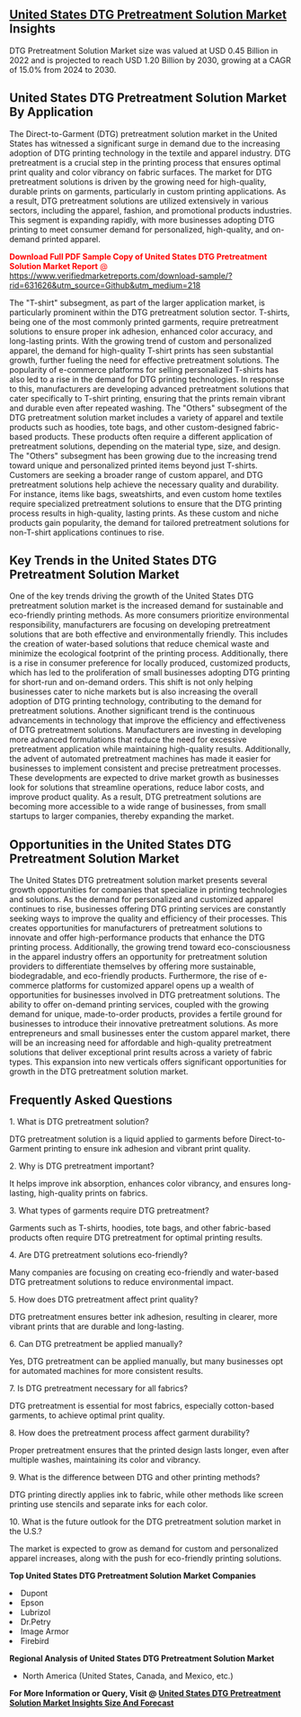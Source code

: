 <h2><a href="https://www.verifiedmarketreports.com/download-sample/?rid=631626&amp;utm_source=Github&amp;utm_medium=218" target="_blank">United States DTG Pretreatment Solution Market</a> Insights</h2><p>DTG Pretreatment Solution Market size was valued at USD 0.45 Billion in 2022 and is projected to reach USD 1.20 Billion by 2030, growing at a CAGR of 15.0% from 2024 to 2030.</p><p> <h2>United States DTG Pretreatment Solution Market By Application</h2> The Direct-to-Garment (DTG) pretreatment solution market in the United States has witnessed a significant surge in demand due to the increasing adoption of DTG printing technology in the textile and apparel industry. DTG pretreatment is a crucial step in the printing process that ensures optimal print quality and color vibrancy on fabric surfaces. The market for DTG pretreatment solutions is driven by the growing need for high-quality, durable prints on garments, particularly in custom printing applications. As a result, DTG pretreatment solutions are utilized extensively in various sectors, including the apparel, fashion, and promotional products industries. This segment is expanding rapidly, with more businesses adopting DTG printing to meet consumer demand for personalized, high-quality, and on-demand printed apparel. <p><span class=""><span style="color: #ff0000;"><strong>Download Full PDF Sample Copy of United States DTG Pretreatment Solution Market Report</strong> @ </span><a href="https://www.verifiedmarketreports.com/download-sample/?rid=631626&amp;utm_source=Github&amp;utm_medium=218" target="_blank">https://www.verifiedmarketreports.com/download-sample/?rid=631626&amp;utm_source=Github&amp;utm_medium=218</a></span></p> The "T-shirt" subsegment, as part of the larger application market, is particularly prominent within the DTG pretreatment solution sector. T-shirts, being one of the most commonly printed garments, require pretreatment solutions to ensure proper ink adhesion, enhanced color accuracy, and long-lasting prints. With the growing trend of custom and personalized apparel, the demand for high-quality T-shirt prints has seen substantial growth, further fueling the need for effective pretreatment solutions. The popularity of e-commerce platforms for selling personalized T-shirts has also led to a rise in the demand for DTG printing technologies. In response to this, manufacturers are developing advanced pretreatment solutions that cater specifically to T-shirt printing, ensuring that the prints remain vibrant and durable even after repeated washing. The "Others" subsegment of the DTG pretreatment solution market includes a variety of apparel and textile products such as hoodies, tote bags, and other custom-designed fabric-based products. These products often require a different application of pretreatment solutions, depending on the material type, size, and design. The "Others" subsegment has been growing due to the increasing trend toward unique and personalized printed items beyond just T-shirts. Customers are seeking a broader range of custom apparel, and DTG pretreatment solutions help achieve the necessary quality and durability. For instance, items like bags, sweatshirts, and even custom home textiles require specialized pretreatment solutions to ensure that the DTG printing process results in high-quality, lasting prints. As these custom and niche products gain popularity, the demand for tailored pretreatment solutions for non-T-shirt applications continues to rise. <h2>Key Trends in the United States DTG Pretreatment Solution Market</h2> One of the key trends driving the growth of the United States DTG pretreatment solution market is the increased demand for sustainable and eco-friendly printing methods. As more consumers prioritize environmental responsibility, manufacturers are focusing on developing pretreatment solutions that are both effective and environmentally friendly. This includes the creation of water-based solutions that reduce chemical waste and minimize the ecological footprint of the printing process. Additionally, there is a rise in consumer preference for locally produced, customized products, which has led to the proliferation of small businesses adopting DTG printing for short-run and on-demand orders. This shift is not only helping businesses cater to niche markets but is also increasing the overall adoption of DTG printing technology, contributing to the demand for pretreatment solutions. Another significant trend is the continuous advancements in technology that improve the efficiency and effectiveness of DTG pretreatment solutions. Manufacturers are investing in developing more advanced formulations that reduce the need for excessive pretreatment application while maintaining high-quality results. Additionally, the advent of automated pretreatment machines has made it easier for businesses to implement consistent and precise pretreatment processes. These developments are expected to drive market growth as businesses look for solutions that streamline operations, reduce labor costs, and improve product quality. As a result, DTG pretreatment solutions are becoming more accessible to a wide range of businesses, from small startups to larger companies, thereby expanding the market. <h2>Opportunities in the United States DTG Pretreatment Solution Market</h2> The United States DTG pretreatment solution market presents several growth opportunities for companies that specialize in printing technologies and solutions. As the demand for personalized and customized apparel continues to rise, businesses offering DTG printing services are constantly seeking ways to improve the quality and efficiency of their processes. This creates opportunities for manufacturers of pretreatment solutions to innovate and offer high-performance products that enhance the DTG printing process. Additionally, the growing trend toward eco-consciousness in the apparel industry offers an opportunity for pretreatment solution providers to differentiate themselves by offering more sustainable, biodegradable, and eco-friendly products. Furthermore, the rise of e-commerce platforms for customized apparel opens up a wealth of opportunities for businesses involved in DTG pretreatment solutions. The ability to offer on-demand printing services, coupled with the growing demand for unique, made-to-order products, provides a fertile ground for businesses to introduce their innovative pretreatment solutions. As more entrepreneurs and small businesses enter the custom apparel market, there will be an increasing need for affordable and high-quality pretreatment solutions that deliver exceptional print results across a variety of fabric types. This expansion into new verticals offers significant opportunities for growth in the DTG pretreatment solution market. <h2>Frequently Asked Questions</h2> <p>1. What is DTG pretreatment solution?</p> <p>DTG pretreatment solution is a liquid applied to garments before Direct-to-Garment printing to ensure ink adhesion and vibrant print quality.</p> <p>2. Why is DTG pretreatment important?</p> <p>It helps improve ink absorption, enhances color vibrancy, and ensures long-lasting, high-quality prints on fabrics.</p> <p>3. What types of garments require DTG pretreatment?</p> <p>Garments such as T-shirts, hoodies, tote bags, and other fabric-based products often require DTG pretreatment for optimal printing results.</p> <p>4. Are DTG pretreatment solutions eco-friendly?</p> <p>Many companies are focusing on creating eco-friendly and water-based DTG pretreatment solutions to reduce environmental impact.</p> <p>5. How does DTG pretreatment affect print quality?</p> <p>DTG pretreatment ensures better ink adhesion, resulting in clearer, more vibrant prints that are durable and long-lasting.</p> <p>6. Can DTG pretreatment be applied manually?</p> <p>Yes, DTG pretreatment can be applied manually, but many businesses opt for automated machines for more consistent results.</p> <p>7. Is DTG pretreatment necessary for all fabrics?</p> <p>DTG pretreatment is essential for most fabrics, especially cotton-based garments, to achieve optimal print quality.</p> <p>8. How does the pretreatment process affect garment durability?</p> <p>Proper pretreatment ensures that the printed design lasts longer, even after multiple washes, maintaining its color and vibrancy.</p> <p>9. What is the difference between DTG and other printing methods?</p> <p>DTG printing directly applies ink to fabric, while other methods like screen printing use stencils and separate inks for each color.</p> <p>10. What is the future outlook for the DTG pretreatment solution market in the U.S.?</p> <p>The market is expected to grow as demand for custom and personalized apparel increases, along with the push for eco-friendly printing solutions.</p> </p><p><strong>Top United States DTG Pretreatment Solution Market Companies</strong></p><div data-test-id=""><p><li>Dupont</li><li> Epson</li><li> Lubrizol</li><li> Dr.Petry</li><li> Image Armor</li><li> Firebird</li></p><div><strong>Regional Analysis of&nbsp;United States DTG Pretreatment Solution Market</strong></div><ul><li dir="ltr"><p dir="ltr">North America&nbsp;(United States, Canada, and Mexico, etc.)</p></li></ul><p><strong>For More Information or Query, Visit @&nbsp;</strong><strong><a href="https://www.verifiedmarketreports.com/product/dtg-pretreatment-solution-market/?utm_source=Github&amp;utm_medium=218" target="_blank">United States DTG Pretreatment Solution Market Insights Size And Forecast</a></strong></p></div>
